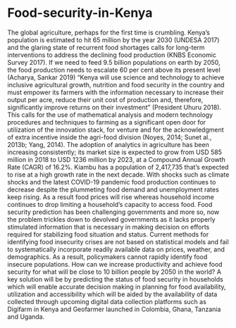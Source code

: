 # Food-security-in-Kenya
The global agriculture, perhaps for the first time is crumbling. Kenya’s population is estimated to 
hit 65 million by the year 2030 (UNDESA 2017) and the glaring state of recurrent food shortages 
calls for long-term interventions to address the declining food production (KNBS Economic 
Survey 2017). If we need to feed 9.5 billion populations on earth by 2050, the food production 
needs to escalate 60 per cent above its present level (Acharya, Sankar 2019)
“Kenya will use science and technology to achieve inclusive agricultural growth, nutrition and 
food security in the country and must empower its farmers with the information necessary to 
increase their output per acre, reduce their unit cost of production and, therefore, significantly 
improve returns on their investment” (President Uhuru 2018). This calls for the use of 
mathematical analysis and modern technology procedures and techniques to farming as a 
significant open door for utilization of the innovation stack, for venture and for the 
acknowledgment of extra incentive inside the agri-food division (Noyes, 2014; Sunet al., 2013b; 
Yang, 2014). The adoption of analytics in agriculture has been increasing consistently; its market 
size is expected to grow from USD 585 million in 2018 to USD 1236 million by 2023, at a 
Compound Annual Growth Rate (CAGR) of 16.2%.
Kiambu has a population of 2,417,735 that’s expected to rise at a high growth rate in the next 
decade. With shocks such as climate shocks and the latest COVID-19 pandemic food production 
continues to decrease despite the plummeting food demand and unemployment rates keep rising. 
As a result food prices will rise whereas household income continues to drop limiting a 
household’s capacity to access food.
Food security prediction has been challenging governments and more so, now the problem 
trickles down to devolved governments as it lacks properly stimulated information that is 
necessary in making decision on efforts required for stabilizing food situation and status.
Current methods for identifying food insecurity crises are not based on statistical models and fail 
to systematically incorporate readily available data on prices, weather, and demographics. As a 
result, policymakers cannot rapidly identify food insecure populations. How can we increase 
productivity and achieve food security for what will be close to 10 billion people by 2050
in the world? A key solution will be by predicting the status of food security in households 
which will enable accurate decision making in planning for food availability, utilization and 
accessibility which will be aided by the availability of data collected through upcoming digital 
data collection platforms such as Digifarm in Kenya and Geofarmer launched in Colombia, 
Ghana, Tanzania and Uganda.
